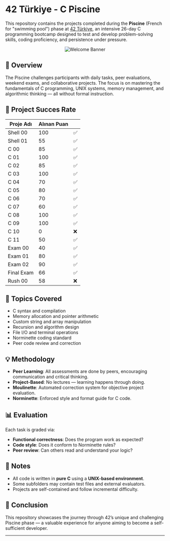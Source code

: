 # 42 Türkiye - C Piscine

This repository contains the projects completed during the **Piscine** (French for "swimming pool") phase at [42 Türkiye](https://bilisimvadisi.com.tr/markalar/42-turkiye/), an intensive 26-day C programming bootcamp designed to test and develop problem-solving skills, coding proficiency, and persistence under pressure.

<p align="center">
  <img src="https://github.com/Ertugrul-Pakdamar/Ertugrul-Pakdamar/blob/main/img/piscine-profile.png" alt="Welcome Banner" />
</p>

## 🚀 Overview

The Piscine challenges participants with daily tasks, peer evaluations, weekend exams, and collaborative projects. The focus is on mastering the fundamentals of C programming, UNIX systems, memory management, and algorithmic thinking — all without formal instruction.

## 💯 Project Succes Rate

| Proje Adı  | Alınan Puan |   |
| ---------- | ----------- | - |
| Shell 00   | 100         | ✅ |
| Shell 01   | 55          | ✅ |
| C 00       | 85          | ✅ |
| C 01       | 100         | ✅ |
| C 02       | 85          | ✅ |
| C 03       | 100         | ✅ |
| C 04       | 70          | ✅ |
| C 05       | 80          | ✅ |
| C 06       | 70          | ✅ |
| C 07       | 60          | ✅ |
| C 08       | 100         | ✅ |
| C 09       | 100         | ✅ |
| C 10       | 0           | ❌ |
| C 11       | 50          | ✅ |
| Exam 00    | 40          | ✅ |
| Exam 01    | 80          | ✅ |
| Exam 02    | 90          | ✅ |
| Final Exam | 66          | ✅ |
| Rush 00    | 58          | ❌ |

## 🔧 Topics Covered

- C syntax and compilation
- Memory allocation and pointer arithmetic
- Custom string and array manipulation
- Recursion and algorithm design
- File I/O and terminal operations
- Norminette coding standard
- Peer code review and correction

## 💡 Methodology

- **Peer Learning**: All assessments are done by peers, encouraging communication and critical thinking.
- **Project-Based**: No lectures — learning happens through doing.
- **Moulinette**: Automated correction system for objective project evaluation.
- **Norminette**: Enforced style and format guide for C code.

## 📊 Evaluation

Each task is graded via:
- **Functional correctness**: Does the program work as expected?
- **Code style**: Does it conform to Norminette rules?
- **Peer review**: Can others read and understand your logic?

## 📌 Notes

- All code is written in **pure C** using a **UNIX-based environment**.
- Some subfolders may contain test files and external evaluators.
- Projects are self-contained and follow incremental difficulty.

## 🧠 Conclusion

This repository showcases the journey through 42’s unique and challenging Piscine phase — a valuable experience for anyone aiming to become a self-sufficient developer.

---


